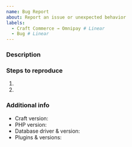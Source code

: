 ```yaml
---
name: Bug Report
about: Report an issue or unexpected behavior
labels:
  - Craft Commerce → Omnipay # Linear
  - Bug # Linear
---
```


### Description



### Steps to reproduce

1.
2.

### Additional info

- Craft version:
- PHP version:
- Database driver & version:
- Plugins & versions:
